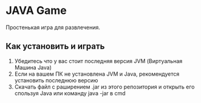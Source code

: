 # JAVA Game 
Простенькая игра для развлечения. 

## Как установить и играть
  1. Убедитесь что у вас стоит последняя версия JVM (Виртуальная Машина Java) 
  2. Если на вашем ПК не установлена JVM и Java, рекомендуется установить последнюю версию 
  3. Скачать файл с раширением .jar из этого репозитория и открыть его спользуя Java или команду java -jar в cmd 
